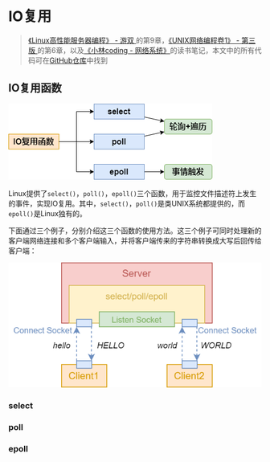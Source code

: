 # IO复用

> [《Linux高性能服务器编程》 - 游双 ](https://1drv.ms/b/s!AkcJSyT7tq80c1DmkdcxK7oScvQ)的第9章，[《UNIX网络编程卷1》 - 第三版 ](https://1drv.ms/b/s!AkcJSyT7tq80dP1Vghbg7qb9uts)的第6章，以及[《小林coding - 网络系统》](https://xiaolincoding.com/os)的读书笔记，本文中的所有代码可在[GitHub仓库](https://github.com/LittleBee1024/learning_book/tree/main/docs/booknotes/hplsp/multi_io/code)中找到

## IO复用函数

![io_multiplex](./images/io_multiplex.png)

Linux提供了`select()`，`poll()`，`epoll()`三个函数，用于监控文件描述符上发生的事件，实现IO复用。其中，`select()`，`poll()`是类UNIX系统都提供的，而`epoll()`是Linux独有的。

下面通过三个例子，分别介绍这三个函数的使用方法。这三个例子可同时处理新的客户端网络连接和多个客户端输入，并将客户端传来的字符串转换成大写后回传给客户端：

![io_multiplex_examples](./images/io_multiplex_examples.png)

### select

### poll

### epoll


